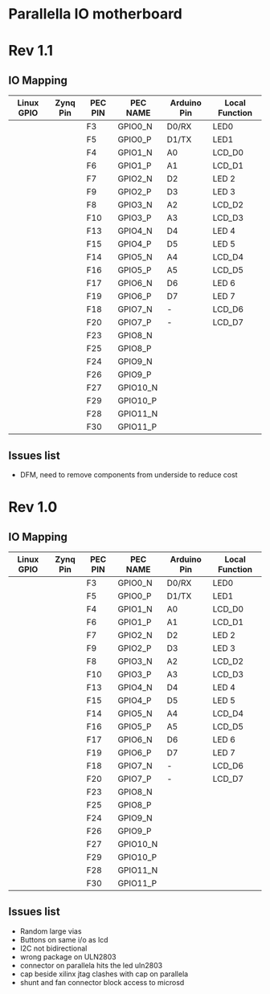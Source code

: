 # Parallella IO motherboard

# Rev 1.1

## IO Mapping

| Linux GPIO | Zynq Pin | PEC PIN | PEC NAME | Arduino Pin | Local Function |
| ---------- | -------- | ------- | -------- | ----------- | -------------- |
|            |          | F3      | GPIO0_N  | D0/RX       | LED0           |
| | | F5 | GPIO0_P | D1/TX | LED1 |
| | | F4 | GPIO1_N | A0 | LCD_D0 |
| | | F6 | GPIO1_P | A1 | LCD_D1 |
| | | F7 | GPIO2_N | D2 | LED 2 |
| | | F9 | GPIO2_P | D3 | LED 3 |
| | | F8 | GPIO3_N | A2 | LCD_D2 |
| | | F10 | GPIO3_P | A3 | LCD_D3 |
| | | F13 | GPIO4_N | D4 | LED 4 |
| | | F15 | GPIO4_P | D5 | LED 5 |
| | | F14 | GPIO5_N | A4 | LCD_D4 |
| | | F16 | GPIO5_P | A5 | LCD_D5 |
| | | F17 | GPIO6_N | D6 | LED 6 |
| | | F19 | GPIO6_P | D7 | LED 7 |
| | | F18 | GPIO7_N | - | LCD_D6 |
| | | F20 | GPIO7_P | - | LCD_D7 |
| | | F23 | GPIO8_N | | |
| | | F25 | GPIO8_P | | |
| | | F24 | GPIO9_N | | |
| | | F26 | GPIO9_P | | |
| | | F27 | GPIO10_N | | |
| | | F29 | GPIO10_P | | |
| | | F28 | GPIO11_N | | |
| | | F30 | GPIO11_P | | |

## Issues list
- DFM, need to remove components from underside to reduce cost

# Rev 1.0
## IO Mapping
| Linux GPIO | Zynq Pin | PEC PIN | PEC NAME | Arduino Pin | Local Function |
| ---------- | -------- | ------- | -------- | ----------- | -------------- |
|            |          | F3      | GPIO0_N  | D0/RX       | LED0           |
| | | F5 | GPIO0_P | D1/TX | LED1 |
| | | F4 | GPIO1_N | A0 | LCD_D0 |
| | | F6 | GPIO1_P | A1 | LCD_D1 |
| | | F7 | GPIO2_N | D2 | LED 2 |
| | | F9 | GPIO2_P | D3 | LED 3 |
| | | F8 | GPIO3_N | A2 | LCD_D2 |
| | | F10 | GPIO3_P | A3 | LCD_D3 |
| | | F13 | GPIO4_N | D4 | LED 4 |
| | | F15 | GPIO4_P | D5 | LED 5 |
| | | F14 | GPIO5_N | A4 | LCD_D4 |
| | | F16 | GPIO5_P | A5 | LCD_D5 |
| | | F17 | GPIO6_N | D6 | LED 6 |
| | | F19 | GPIO6_P | D7 | LED 7 |
| | | F18 | GPIO7_N | - | LCD_D6 |
| | | F20 | GPIO7_P | - | LCD_D7 |
| | | F23 | GPIO8_N | | |
| | | F25 | GPIO8_P | | |
| | | F24 | GPIO9_N | | |
| | | F26 | GPIO9_P | | |
| | | F27 | GPIO10_N | | |
| | | F29 | GPIO10_P | | |
| | | F28 | GPIO11_N | | |
| | | F30 | GPIO11_P | | |

## Issues list

- Random large vias
- Buttons on same i/o as lcd
- I2C not bidirectional
- wrong package on ULN2803
- connector on parallela hits the led uln2803
- cap beside xilinx jtag clashes with cap on parallela
- shunt and fan connector block access to microsd
